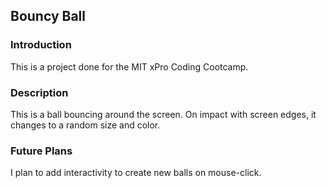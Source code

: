 <h2>Bouncy Ball</h2>
<h3>Introduction</h3>
This is a project done for the MIT xPro Coding Cootcamp.
<h3>Description</h3>
This is a ball bouncing around the screen. On impact with screen edges, it changes to a random size and color.
<h3>Future Plans</h3>
I plan to add interactivity to create new balls on mouse-click.

